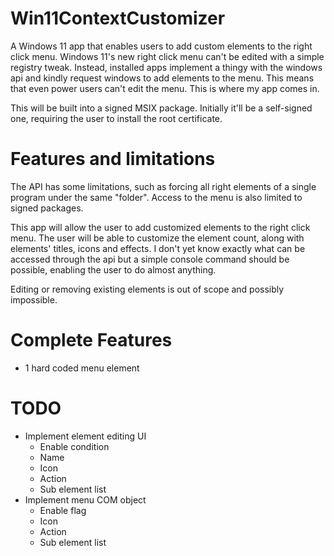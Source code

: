# Win11ContextCustomizer
A Windows 11 app that enables users to add custom elements to the right click menu.
Windows 11's new right click menu can't be edited with a simple registry tweak. Instead, installed apps implement a thingy with the windows api and kindly request windows to add elements to the menu. This means that even power users can't edit the menu. This is where my app comes in.

This will be built into a signed MSIX package. Initially it'll be a self-signed one, requiring the user to install the root certificate.

# Features and limitations
The API has some limitations, such as forcing all right elements of a single program under the same "folder". Access to the menu is also limited to signed packages.

This app will allow the user to add customized elements to the right click menu. The user will be able to customize the element count, along with elements' titles, icons and effects. I don't yet know exactly what can be accessed through the api but a simple console command should be possible, enabling the user to do almost anything.

Editing or removing existing elements is out of scope and possibly impossible.

# Complete Features
- 1 hard coded menu element

# TODO
- Implement element editing UI
	- Enable condition
	- Name
	- Icon
	- Action
	- Sub element list
- Implement menu COM object
	- Enable flag
	- Icon
	- Action
	- Sub element list